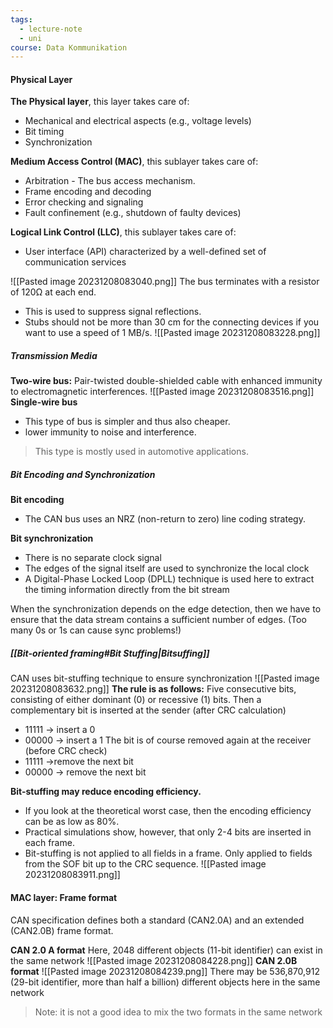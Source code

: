 ```yaml
---
tags:
  - lecture-note
  - uni
course: Data Kommunikation
---
```

#### Physical Layer
**The Physical layer**, this layer takes care of:
* Mechanical and electrical aspects (e.g., voltage levels)
* Bit timing
* Synchronization

**Medium Access Control (MAC)**, this sublayer takes care of:
* Arbitration - The bus access mechanism.
* Frame encoding and decoding
* Error checking and signaling
* Fault confinement (e.g., shutdown of faulty devices)

**Logical Link Control (LLC)**, this sublayer takes care of:
* User interface (API) characterized by a well-defined set of communication services

![[Pasted image 20231208083040.png]]
The bus terminates with a resistor of 120Ω at each end.
* This is used to suppress signal reflections.
* Stubs should not be more than 30 cm for the connecting devices if you want to use a speed of 1 MB/s.
![[Pasted image 20231208083228.png]]

##### Transmission Media

**Two-wire bus:**
Pair-twisted double-shielded cable with enhanced immunity to
electromagnetic interferences.
![[Pasted image 20231208083516.png]]
**Single-wire bus**
* This type of bus is simpler and thus also cheaper.
* lower immunity to noise and interference.
>This type is mostly used in automotive applications.



##### Bit Encoding and Synchronization
**Bit encoding**
* The CAN bus uses an NRZ (non-return to zero) line coding
strategy.

**Bit synchronization**
* There is no separate clock signal
* The edges of the signal itself are used to synchronize the local clock
* A Digital-Phase Locked Loop (DPLL) technique is used here to extract the timing information directly from the bit stream

When the synchronization depends on the edge detection, then we
have to ensure that the data stream contains a sufficient number of
edges. (Too many 0s or 1s can cause sync problems!)

##### [[Bit-oriented framing#Bit Stuffing|Bitsuffing]]
CAN uses bit-stuffing technique to ensure synchronization
![[Pasted image 20231208083632.png]]
**The rule is as follows:**
Five consecutive bits, consisting of either dominant (0) or recessive (1) bits.
Then a complementary bit is inserted at the sender (after CRC calculation)
* 11111 → insert a 0
* 00000 → insert a 1
The bit is of course removed again at the receiver (before CRC check)
* 11111 →remove the next bit
* 00000 → remove the next bit

**Bit-stuffing may reduce encoding efficiency.**
* If you look at the theoretical worst case, then the encoding efficiency can be as low as 80%.
* Practical simulations show, however, that only 2-4 bits are inserted in each frame.
* Bit-stuffing is not applied to all fields in a frame. Only applied to fields from the SOF bit up to the CRC sequence.
![[Pasted image 20231208083911.png]]


#### MAC layer: Frame format 
CAN specification defines both a standard (CAN2.0A) and an extended (CAN2.0B) frame format.

**CAN 2.0 A format** 
Here, 2048 different objects (11-bit identifier) can exist in the same network 
![[Pasted image 20231208084228.png]]
**CAN 2.0B format**
![[Pasted image 20231208084239.png]]
There may be 536,870,912 (29-bit identifier, more than half a billion) different objects here in the same network
>Note: it is not a good idea to mix the two formats in the same network